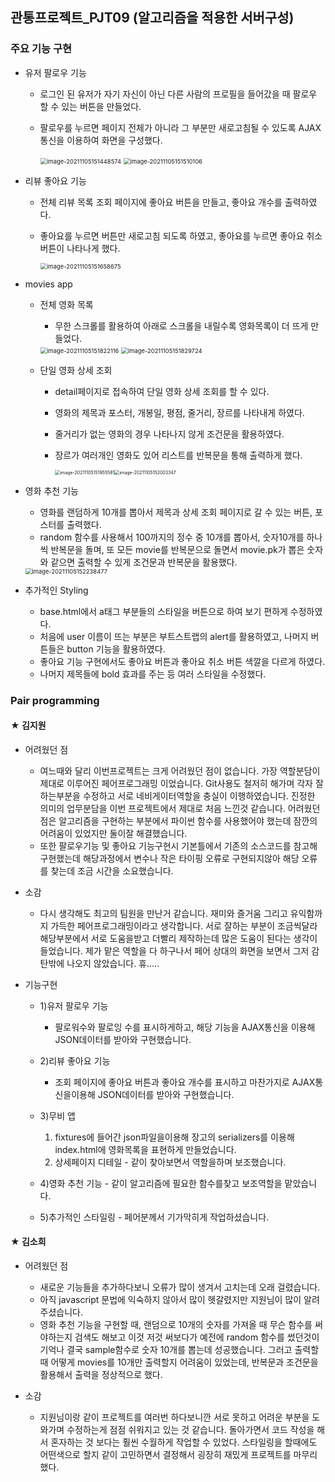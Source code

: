 ## 관통프로젝트_PJT09 (알고리즘을 적용한 서버구성)

### 주요 기능 구현

* 유저 팔로우 기능

  * 로그인 된 유저가 자기 자신이 아닌 다른 사람의 프로필을 들어갔을 때 팔로우 할 수 있는 버튼을 만들었다. 

  * 팔로우를 누르면 페이지 전체가 아니라 그 부분만 새로고침될 수 있도록 AJAX통신을 이용하여 화면을 구성했다.

    <img src="md-images/image-20211105151448574.png" alt="image-20211105151448574" style="zoom:67%;" />

    <img src="md-images/image-20211105151510106.png" alt="image-20211105151510106" style="zoom:67%;" />

* 리뷰 좋아요 기능

  * 전체 리뷰 목록 조회 페이지에 좋아요 버튼을 만들고, 좋아요 개수를 출력하였다. 

  * 좋아요를 누르면 버튼만 새로고침 되도록 하였고, 좋아요를 누르면 좋아요 취소 버튼이 나타나게 했다.

    <img src="md-images/image-20211105151658675.png" alt="image-20211105151658675" style="zoom:67%;" />

* movies app

  * 전체 영화 목록

    * 무한 스크롤를 활용하여 아래로 스크롤을 내릴수록 영화목록이 더 뜨게 만들었다. 

    <img src="md-images/image-20211105151822116.png" alt="image-20211105151822116" style="zoom:67%;" />

    <img src="md-images/image-20211105151829724.png" alt="image-20211105151829724" style="zoom:67%;" />

  * 단일 영화 상세 조회

    * detail페이지로 접속하여 단일 영화 상세 조회를 할 수 있다. 

    * 영화의 제목과 포스터, 개봉일, 평점, 줄거리, 장르를 나타내게 하였다.

    * 줄거리가 없는 영화의 경우 나타나지 않게 조건문을 활용하였다.

    * 장르가 여러개인 영화도 있어 리스트를 반복문을 통해 출력하게 했다.
    
      <img src="md-images/image-20211105151955581.png" alt="image-20211105151955581" style="zoom:50%;" /><img src="md-images/image-20211105152003347.png" alt="image-20211105152003347" style="zoom:50%;" />

* 영화 추천 기능

  * 영화를 랜덤하게 10개를 뽑아서 제목과 상세 조회 페이지로 갈 수 있는 버튼, 포스터를 출력했다.
  * random 함수를 사용해서 100까지의 정수 중 10개를 뽑아서, 숫자10개를 하나씩 반복문을 돌며, 또 모든 movie를 반복문으로 돌면서 movie.pk가 뽑은 숫자와 같으면 출력할 수 있게 조건문과 반복문을 활용했다.

  <img src="md-images/image-20211105152238477.png" alt="image-20211105152238477" style="zoom:67%;" />

* 추가적인 Styling

  * base.html에서 a태그 부분들의 스타일을 버튼으로 하여 보기 편하게 수정하였다. 
  * 처음에 user 이름이 뜨는 부분은 부트스트랩의 alert를 활용하였고, 나머지 버튼들은 button 기능을 활용하였다.
  * 좋아요 기능 구현에서도 좋아요 버튼과 좋아요 취소 버튼 색깔을 다르게 하였다.
  * 나머지 제목들에 bold 효과를 주는 등 여러 스타일을 수정했다.



### Pair programming

#### ★ 김지원

* 어려웠던 점
  * 여느때와 달리 이번프로젝트는 크게 어려웠던 점이 없습니다. 가장 역할분담이 제대로 이루어진 페어프로그래밍 이었습니다. Git사용도 철저히 해가며 각자 잘하는부분을 수정하고 서로 네비게이터역할을 충실이 이행하였습니다. 진정한 의미의 업무분담을 이번 프로젝트에서 제대로 처음 느낀것 같습니다. 어려웠던점은 알고리즘을 구현하는 부분에서 파이썬 함수를 사용했어야 했는데 잠깐의 어려움이 있었지만 둘이잘 해결했습니다.
  * 또한 팔로우기능 및 좋아요 기능구현시 기본틀에서 기존의 소스코드를 참고해 구현했는데 해당과정에서 변수나 작은 타이핑 오류로 구현되지않아 해당 오류를 찾는데 조금 시간을 소요했습니다. 

* 소감
  * 다시 생각해도 최고의 팀원을 만난거 같습니다. 재미와 즐거움 그리고 유익함까지 가득한 페어프로그래밍이라고 생각합니다. 서로 잘하는 부분이 조금씩달라 해당부분에서 서로 도움을받고 더빨리 제작하는데 많은 도움이 된다는 생각이 들었습니다. 제가 맡은 역할을 다 하구나서 페어 상대의 화면을 보면서 그저 감탄밖에 나오지 않았습니다. 휴.....

* 기능구현
  * 1)유저 팔로우 기능
    * 팔로워수와 팔로잉 수를 표시하게하고, 해당 기능을 AJAX통신을 이용해 JSON데이터를 받아와 구현했습니다.
  * 2)리뷰 좋아요 기능 
    * 조회 페이지에 좋아요 버튼과 좋아요 개수를 표시하고 마찬가지로 AJAX통신을이용해  JSON데이터를 받아와 구현했습니다.
  * 3)무비 앱
    1. fixtures에 들어간 json파일을이용해 장고의 serializers를 이용해 index.html에 영화목록을 표현하게 만들었습니다.
    2. 상세페이지 디테일 - 같이 찾아보면서 역할을하며 보조했습니다.

  * 4)영화 추천 기능 - 같이 알고리즘에 필요한 함수를찾고 보조역할을 맡았습니다.
  * 5)추가적인 스타일링 - 페어분께서 기가막히게 작업하셨습니다.



#### ★ 김소희

* 어려웠던 점

  * 새로운 기능들을 추가하다보니 오류가 많이 생겨서 고치는데 오래 걸렸습니다.
  * 아직 javascript 문법에 익숙하지 않아서 많이 헷갈렸지만 지원님이 많이 알려주셨습니다.
  * 영화 추천 기능을 구현할 때, 랜덤으로 10개의 숫자를 가져올 때 무슨 함수를 써야하는지 검색도 해보고 이것 저것 써보다가 예전에 random 함수를 썼던것이 기억나 결국 sample함수로 숫자 10개를 뽑는데 성공했습니다.  그러고 출력할때 어떻게 movies를 10개만 출력할지 어려움이 있었는데, 반복문과 조건문을 활용해서 출력을 정상적으로 했다.

* 소감

  * 지원님이랑 같이 프로젝트를 여러번 하다보니깐 서로 못하고 어려운 부분을 도와가며 수정하는게 점점 쉬워지고 있는 것 같습니다. 돌아가면서 코드 작성을 해서 혼자하는 것 보다는 훨씬 수월하게 작업할 수 있었다. 스타일링을 할때에도 어떤색으로 할지 같이 고민하면서 결정해서 굉장히 재밌게 프로젝트를 마무리했다.

  





